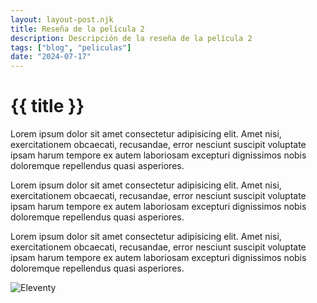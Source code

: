 ```yaml
---
layout: layout-post.njk
title: Reseña de la película 2
description: Descripción de la reseña de la película 2
tags: ["blog", "peliculas"]
date: "2024-07-17"
---
```


# {{ title }}

Lorem ipsum dolor sit amet consectetur adipisicing elit. Amet nisi, exercitationem obcaecati, recusandae, error
nesciunt suscipit voluptate ipsam harum tempore ex autem laboriosam excepturi dignissimos nobis doloremque repellendus
quasi asperiores.

Lorem ipsum dolor sit amet consectetur adipisicing elit. Amet nisi, exercitationem obcaecati, recusandae, error
nesciunt suscipit voluptate ipsam harum tempore ex autem laboriosam excepturi dignissimos nobis doloremque repellendus
quasi asperiores.

Lorem ipsum dolor sit amet consectetur adipisicing elit. Amet nisi, exercitationem obcaecati, recusandae, error
nesciunt suscipit voluptate ipsam harum tempore ex autem laboriosam excepturi dignissimos nobis doloremque repellendus
quasi asperiores.

![Eleventy](/img/eleventy.svg)